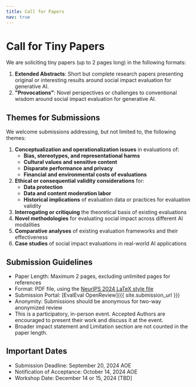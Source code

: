 ```yaml
---
title: Call for Papers
nav: true
---
```


# Call for Tiny Papers

We are soliciting tiny papers (up to 2 pages long) in the following formats:

1. **Extended Abstracts**: Short but complete research papers presenting original or interesting results around social impact evaluation for generative AI.
2. **"Provocations"**: Novel perspectives or challenges to conventional wisdom around social impact evaluation for generative AI.

## Themes for Submissions

We welcome submissions addressing, but not limited to, the following themes:

<div class="themes-container">
  <ol class="themes-list">
    <li><strong>Conceptualization and operationalization issues</strong> in evaluations of:
      <ul>
        <li><strong>Bias, stereotypes, and representational harms</strong></li>
        <li><strong>Cultural values and sensitive content</strong></li>
        <li><strong>Disparate performance and privacy</strong></li>
        <li><strong>Financial and environmental costs of evaluations</strong></li>
      </ul>
    </li>
    <li><strong>Ethical or consequential validity considerations</strong> for:
      <ul>
        <li><strong>Data protection</strong></li>
        <li><strong>Data and content moderation labor</strong></li>
        <li><strong>Historical implications</strong> of evaluation data or practices for evaluation validity</li>
      </ul>
    </li>
    <li><strong>Interrogating or critiquing</strong> the theoretical basis of existing evaluations</li>
    <li><strong>Novel methodologies</strong> for evaluating social impact across different AI modalities</li>
    <li><strong>Comparative analyses</strong> of existing evaluation frameworks and their effectiveness</li>
    <li><strong>Case studies</strong> of social impact evaluations in real-world AI applications</li>
  </ol>
</div>

## Submission Guidelines

- Paper Length: Maximum 2 pages, excluding unlimited pages for references
- Format: PDF file, using the [NeurIPS 2024 LaTeX style file](https://neurips.cc/Conferences/2024/PaperInformation/StyleFiles)
- Submission Portal: [EvalEval OpenReview]({{ site.submission_url }})
- Anonymity: Submissions should be anonymous for two-way anonymized review
- This is a participatory, in-person event. Accepted Authors are encouraged to present their work and discuss it at the event.
- Broader impact statement and Limitation section are not counted in the paper length.

## Important Dates

- Submission Deadline: September 20, 2024 AOE
- Notification of Acceptance: October 14, 2024 AOE
- Workshop Date: December 14 or 15, 2024 [TBD]
